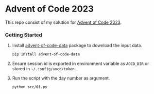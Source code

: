 # Advent of Code 2023

This repo consist of my solution for [Advent of Code 2023](https://adventofcode.com/2023).

### Getting Started

1. Install [advent-of-code-data](https://github.com/wimglenn/advent-of-code-data) package to download the input data. 
    ```bash
    pip install advent-of-code-data
    ```
2. Ensure session id is exported in environment variable as `AOCD_DIR` or stored in `~/.config/aocd/token`.

3. Run the script with the day number as argument.
    ```bash
    python src/01.py
    ```
